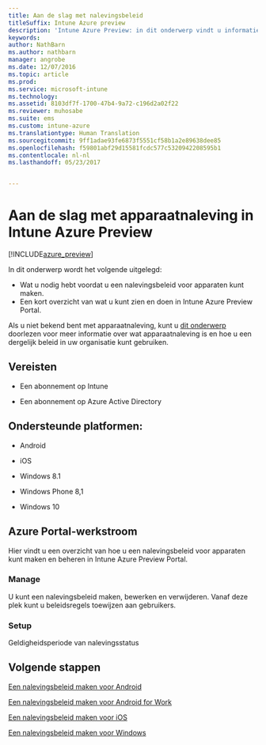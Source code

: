 ```yaml
---
title: Aan de slag met nalevingsbeleid
titleSuffix: Intune Azure preview
description: 'Intune Azure Preview: in dit onderwerp vindt u informatie over de vereisten voor het maken van een nalevingsbeleid in Microsoft Intune'
keywords: 
author: NathBarn
ms.author: nathbarn
manager: angrobe
ms.date: 12/07/2016
ms.topic: article
ms.prod: 
ms.service: microsoft-intune
ms.technology: 
ms.assetid: 8103df7f-1700-47b4-9a72-c196d2a02f22
ms.reviewer: muhosabe
ms.suite: ems
ms.custom: intune-azure
ms.translationtype: Human Translation
ms.sourcegitcommit: 9ff1adae93fe6873f5551cf58b1a2e89638dee85
ms.openlocfilehash: f59801abf29d15581fcdc577c5320942208595b1
ms.contentlocale: nl-nl
ms.lasthandoff: 05/23/2017


---
```


# <a name="get-started-with-device-compliance-in-intune-azure-preview"></a>Aan de slag met apparaatnaleving in Intune Azure Preview


[!INCLUDE[azure_preview](./includes/azure_preview.md)]

In dit onderwerp wordt het volgende uitgelegd: 

- Wat u nodig hebt voordat u een nalevingsbeleid voor apparaten kunt maken.
- Een kort overzicht van wat u kunt zien en doen in Intune Azure Preview Portal. 

Als u niet bekend bent met apparaatnaleving, kunt u [dit onderwerp](device-compliance.md) doorlezen voor meer informatie over wat apparaatnaleving is en hoe u een dergelijk beleid in uw organisatie kunt gebruiken.

##  <a name="pre-requisites"></a>Vereisten

-   Een abonnement op Intune

-   Een abonnement op Azure Active Directory

##  <a name="supported-platforms"></a>Ondersteunde platformen:

-   Android

-   iOS

-   Windows 8.1

-   Windows Phone 8,1

-   Windows 10

##  <a name="azure-portal-workflow"></a>Azure Portal-werkstroom

Hier vindt u een overzicht van hoe u een nalevingsbeleid voor apparaten kunt maken en beheren in Intune Azure Preview Portal.

<!---### Overview

When you choose the **Set device compliance** workload, the blade opens with an  **Overview** section that displays a summary view of your compliance policies that you have created and the status of the devices they have been applied to. If you
don’t have any policies configured yet, the overview will just include the various reports but with no data.--->

### <a name="manage"></a>Manage

U kunt een nalevingsbeleid maken, bewerken en verwijderen. Vanaf deze plek kunt u beleidsregels toewijzen aan gebruikers.

<!---### Monitor

This section is a detailed view of what you see in the **Overview**. A list of all the reports are displayed in this section and you can interactively drill down through each of these reports.--->

### <a name="setup"></a>Setup

Geldigheidsperiode van nalevingsstatus

##  <a name="next-steps"></a>Volgende stappen
[Een nalevingsbeleid maken voor Android](compliance-policy-create-android.md)

[Een nalevingsbeleid maken voor Android for Work](compliance-policy-create-android-for-work.md)

[Een nalevingsbeleid maken voor iOS](compliance-policy-create-ios.md)

[Een nalevingsbeleid maken voor Windows](compliance-policy-create-windows.md)

